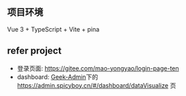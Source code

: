 ## 项目环境

Vue 3 + TypeScript + Vite + pina

## refer project
- 登录页面: https://gitee.com/mao-yongyao/login-page-ten
- dashboard: [Geek-Admin](https://github.com/HalseySpicy/Geeker-Admin)下的 https://admin.spicyboy.cn/#/dashboard/dataVisualize 页